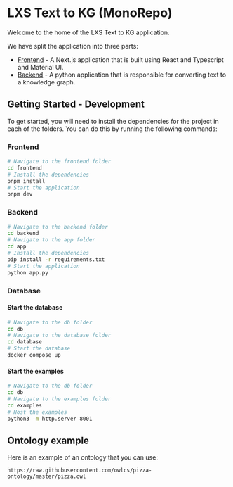 # LXS Text to KG (MonoRepo)

Welcome to the home of the LXS Text to KG application.

We have split the application into three parts:

- [Frontend](./frontend/README.md) - A Next.js application that is built using React and Typescript and Material UI.
- [Backend](./backend/README.md) - A python application that is responsible for converting text to a knowledge graph.

## Getting Started - Development

To get started, you will need to install the dependencies for the project in each of the folders. You can do this by running the following commands:

### Frontend

```bash
# Navigate to the frontend folder
cd frontend
# Install the dependencies
pnpm install
# Start the application
pnpm dev
```

### Backend

```bash
# Navigate to the backend folder
cd backend
# Navigate to the app folder
cd app
# Install the dependencies
pip install -r requirements.txt
# Start the application
python app.py
```

### Database

#### Start the database

```bash
# Navigate to the db folder
cd db
# Navigate to the database folder
cd database
# Start the database
docker compose up
```

#### Start the examples

```bash
# Navigate to the db folder
cd db
# Navigate to the examples folder
cd examples
# Host the examples
python3 -m http.server 8001
```

## Ontology example

Here is an example of an ontology that you can use:

`https://raw.githubusercontent.com/owlcs/pizza-ontology/master/pizza.owl`
